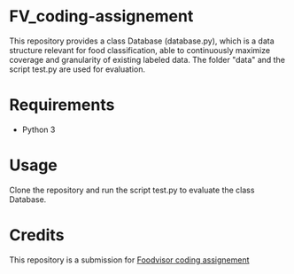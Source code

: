 # FV_coding-assignement

This repository provides a class Database (database.py), which is a data structure relevant for food classification, able to continuously maximize coverage and granularity of existing labeled data. The folder "data" and the script test.py are used for evaluation. 

# Requirements 
* Python 3 

# Usage 
Clone the repository and run the script test.py to evaluate the class Database. 

# Credits 
This repository is a submission for [Foodvisor coding assignement](https://github.com/Foodvisor/coding-assignment.git) 
